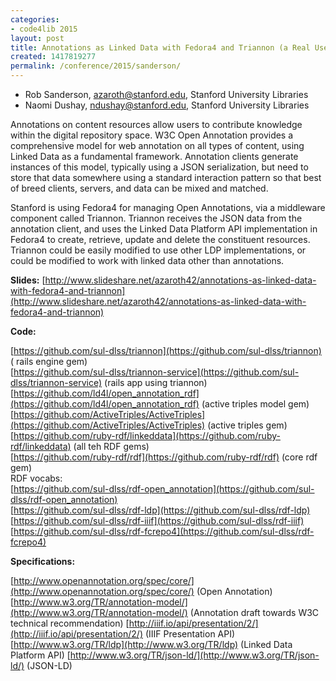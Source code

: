 ```yaml
---
categories:
- code4lib 2015
layout: post
title: Annotations as Linked Data with Fedora4 and Triannon (a Real Use Case for RDF!)
created: 1417819277
permalink: /conference/2015/sanderson/
---
```

- Rob Sanderson, azaroth@stanford.edu, Stanford University Libraries
- Naomi Dushay, ndushay@stanford.edu, Stanford University Libraries

Annotations on content resources allow users to contribute knowledge
within the digital repository space. W3C Open Annotation provides a
comprehensive model for web annotation on all types of content, using
Linked Data as a fundamental framework. Annotation clients generate
instances of this model, typically using a JSON serialization, but need
to store that data somewhere using a standard interaction pattern so
that best of breed clients, servers, and data can be mixed and matched.

Stanford is using Fedora4 for managing Open Annotations, via a
middleware component called Triannon. Triannon receives the JSON data
from the annotation client, and uses the Linked Data Platform API
implementation in Fedora4 to create, retrieve, update and delete the
constituent resources. Triannon could be easily modified to use other
LDP implementations, or could be modified to work with linked data other
than annotations.

**Slides:**
[http://www.slideshare.net/azaroth42/annotations-as-linked-data-with-fedora4-and-triannon](http://www.slideshare.net/azaroth42/annotations-as-linked-data-with-fedora4-and-triannon)

**Code:**

[https://github.com/sul-dlss/triannon](https://github.com/sul-dlss/triannon)  ( rails engine gem)  
[https://github.com/sul-dlss/triannon-service](https://github.com/sul-dlss/triannon-service)  (rails app using triannon)  
[https://github.com/ld4l/open_annotation_rdf](https://github.com/ld4l/open_annotation_rdf)  (active triples model gem)  
[https://github.com/ActiveTriples/ActiveTriples](https://github.com/ActiveTriples/ActiveTriples)  (active triples gem)  
[https://github.com/ruby-rdf/linkeddata](https://github.com/ruby-rdf/linkeddata)  (all teh RDF gems)  
[https://github.com/ruby-rdf/rdf](https://github.com/ruby-rdf/rdf)  (core rdf gem)  
RDF vocabs:  
[https://github.com/sul-dlss/rdf-open_annotation](https://github.com/sul-dlss/rdf-open_annotation)  
[https://github.com/sul-dlss/rdf-ldp](https://github.com/sul-dlss/rdf-ldp)  
[https://github.com/sul-dlss/rdf-iiif](https://github.com/sul-dlss/rdf-iiif)  
[https://github.com/sul-dlss/rdf-fcrepo4](https://github.com/sul-dlss/rdf-fcrepo4)  

**Specifications:**

[http://www.openannotation.org/spec/core/](http://www.openannotation.org/spec/core/) (Open Annotation)
[http://www.w3.org/TR/annotation-model/](http://www.w3.org/TR/annotation-model/) (Annotation draft towards W3C technical recommendation)
[http://iiif.io/api/presentation/2/](http://iiif.io/api/presentation/2/) (IIIF Presentation API)
[http://www.w3.org/TR/ldp](http://www.w3.org/TR/ldp) (Linked Data Platform API)
[http://www.w3.org/TR/json-ld/](http://www.w3.org/TR/json-ld/) (JSON-LD)

